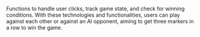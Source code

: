 Functions to handle user clicks, track game state, and check for winning conditions. With these technologies and functionalities, users can play against each other or against an AI opponent, aiming to get three markers in a row to win the game.
